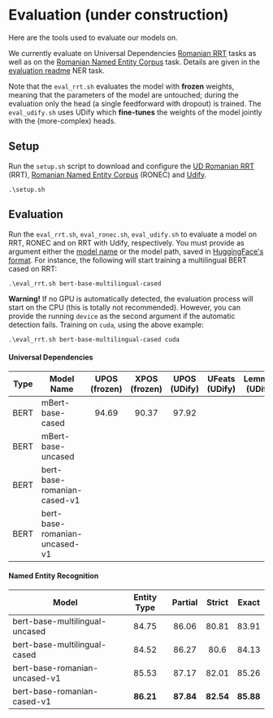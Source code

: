 # Evaluation (under construction)

Here are the tools used to evaluate our models on. 

We currently evaluate on Universal Dependencies [Romanian RRT](https://universaldependencies.org/treebanks/ro_rrt/index.html) tasks as well as on the [Romanian Named Entity Corpus](https://github.com/dumitrescustefan/ronec) task. Details are given in the [evaluation readme](evauation/README.md) NER task. 

Note that the ``eval_rrt.sh`` evaluates the model with **frozen** weights, meaning that the parameters of the model are untouched; during the evaluation only the head (a single feedforward with dropout) is trained. The ``eval_udify.sh`` uses UDify which **fine-tunes** the weights of the model jointly with the (more-complex) heads.

## Setup
Run the `setup.sh` script to download and configure the [UD Romanian RRT](https://universaldependencies.org/treebanks/ro_rrt/index.html) (RRT), [Romanian Named Entity Corpus](https://github.com/dumitrescustefan/ronec) (RONEC) and [Udify](https://github.com/Hyperparticle/udify). 

```
.\setup.sh
```

## Evaluation

Run the `eval_rrt.sh`, `eval_ronec.sh`, `eval_udify.sh` to evaluate a model on RRT, RONEC and on RRT with Udify, respectively. You must provide as argument either the [model name](https://huggingface.co/transformers/pretrained_models.html) or the model path, saved in [HuggingFace's format](https://huggingface.co/transformers/main_classes/model.html#pretrainedmodel). For instance, the following will start training a multilingual BERT cased on RRT:

```
.\eval_rrt.sh bert-base-multilingual-cased
```

**Warning!** If no GPU is automatically detected, the evaluation process will start on the CPU (this is totally not recommended). However, you can provide the running `device` as the second argument if the automatic detection fails. Training on `cuda`, using the above example: 

```
.\eval_rrt.sh bert-base-multilingual-cased cuda
```

#### Universal Dependencies

| Type 	        | Model Name               	        | UPOS (frozen) 	| XPOS (frozen) 	| UPOS (UDify) 	| UFeats (UDify) 	| Lemmas (UDify) 	| LAS (UDify) 	|
|------------	|-------------------------------	|:-------------:	|:-------------:	|:------------:	|:--------------:	|:--------------:	|:-----------:	|
| BERT       	| mBert-base-cased                 	|       94.69      	|      90.37         	|     97.92         	|                	|                	|             	|
| BERT       	| mBert-base-uncased               	|               	|               	|              	|                	|                	|             	|
| BERT       	| bert-base-romanian-cased-v1   	|               	|               	|              	|                	|                	|             	|
| BERT       	| bert-base-romanian-uncased-v1 	|               	|               	|              	|                	|                	|             	|

#### Named Entity Recognition

| Model                          | Entity Type | Partial | Strict | Exact |
|--------------------------------|:-----------:|:-------:|:------:|:-----:|
| bert-base-multilingual-uncased |    84.75    |  86.06  |  80.81 | 83.91 |
| bert-base-multilingual-cased   |    84.52    |  86.27  |  80.6  | 84.13 |
| bert-base-romanian-uncased-v1  |    85.53    |  87.17  |  82.01 | 85.26 |
| bert-base-romanian-cased-v1    |    **86.21**    |  **87.84**  |  **82.54** | **85.88** |
